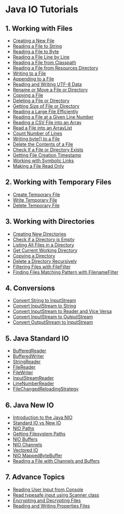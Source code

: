 # Java IO Tutorials 

1\. Working with Files
----------------------

*   [Creating a New File](https://howtodoinjava.com/java/io/how-to-create-a-new-file-in-java/)
*   [Reading a File to String](https://howtodoinjava.com/java/io/java-read-file-to-string-examples/)
*   [Reading a File to Byte](https://howtodoinjava.com/java/io/read-file-content-into-byte-array/)
*   [Reading a File Line by Line](https://howtodoinjava.com/java8/read-file-line-by-line/)
*   [Reading a File from Classpath](https://howtodoinjava.com/java/io/read-file-from-classpath/)
*   [Reading a File from Resources Directory](https://howtodoinjava.com/java/io/read-file-from-resources-folder/)
*   [Writing to a File](https://howtodoinjava.com/java/io/java-write-to-file/)
*   [Appending to a File](https://howtodoinjava.com/java/io/java-append-to-file/)
*   [Reading and Writing UTF-8 Data](https://howtodoinjava.com/java/io/read-write-utf8-data-file/)
*   [Rename or Move a File or Directory](https://howtodoinjava.com/java/io/rename-move-file-directory/)
*   [Copying a File](https://howtodoinjava.com/java/io/copy-files-in-java/)
*   [Deleting a File or Directory](https://howtodoinjava.com/java/io/delete-file-directory/)
*   [Getting Size of File or Directory](https://howtodoinjava.com/java/io/file-directory-size/)
*   [Reading a Large File Efficiently](https://howtodoinjava.com/java/io/reading-large-files/)
*   [Reading a File at a Given Line Number](https://howtodoinjava.com/java/io/read-given-line-from-file/)
*   [Reading a CSV File into an Array](https://howtodoinjava.com/java/io/parse-csv-files-in-java/)
*   [Read a File into an ArrayList](https://howtodoinjava.com/java/io/read-file-into-arraylist/)
*   [Count Number of Lines](https://howtodoinjava.com/java/io/count-file-lines/)
*   [Writing byte\[\] to a File](https://howtodoinjava.com/java/io/write-byte-array-to-file/)
*   [Delete the Contents of a File](https://howtodoinjava.com/java/io/how-to-delete-the-contents-of-a-file/)
*   [Check If a File or Directory Exists](https://howtodoinjava.com/java/io/how-to-check-if-file-exists-in-java/)
*   [Getting File Creation Timestamp](https://howtodoinjava.com/java/io/get-file-creation-timestamp/)
*   [Working with Symbolic Links](https://howtodoinjava.com/java/io/working-with-symbolic-links/)
*   [Making a File Read Only](https://howtodoinjava.com/java/io/make-a-file-read-only-in-java/)

2\. Working with Temporary Files
--------------------------------

*   [Create Temporary File](https://howtodoinjava.com/java/io/create-a-temporary-file-in-java/)
*   [Write Temporary File](https://howtodoinjava.com/java/io/write-to-temporary-file/)
*   [Delete Temporary File](https://howtodoinjava.com/java/io/delete-temporary-file/)

3\. Working with Directories
----------------------------

*   [Creating New Directories](https://howtodoinjava.com/java/io/create-directories/)
*   [Check if a Directory is Empty](https://howtodoinjava.com/java/io/check-empty-directory/)
*   [Listing All Files in a Directory](https://howtodoinjava.com/java8/java-8-list-all-files-example/)
*   [Get Current Working Directory](https://howtodoinjava.com/java/io/get-current-working-directory/)
*   [Copying a Directory](https://howtodoinjava.com/java/io/how-to-copy-directories-in-java/)
*   [Delete a Directory Recursively](https://howtodoinjava.com/java/io/delete-directory-recursively/)
*   [Filtering Files with FileFilter](https://howtodoinjava.com/java/io/java-filefilter-example/)
*   [Finding Files Matching Pattern with FilenameFilter](https://howtodoinjava.com/java/io/java-filenamefilter-example/)

4\. Conversions
---------------

*   [Convert String to InputStream](https://howtodoinjava.com/java/io/inputstream-to-string/)
*   [Convert InputStream to String](https://howtodoinjava.com/java/io/inputstream-to-string/)
*   [Convert InputStream to Reader and Vice Versa](https://howtodoinjava.com/java/io/convert-reader-inputstream/)
*   [Convert InputStream to OutputStream](https://howtodoinjava.com/java/io/inputstream-to-outputstream/)
*   [Convert OutputStream to InputStream](https://howtodoinjava.com/java/io/outputstream-to-inputstream/)


5\. Java Standard IO
--------------------

*   [BufferedReader](https://howtodoinjava.com/java/io/java-bufferedreader-example/)
*   [BufferedWriter](https://howtodoinjava.com/java/io/java-bufferedwriter-example/)
*   [StringReader](https://howtodoinjava.com/java/io/java-stringreader/)
*   [FileReader](https://howtodoinjava.com/java/io/java-filereader/)
*   [FileWriter](https://howtodoinjava.com/java/io/java-filewriter/)
*   [InputStreamReader](https://howtodoinjava.com/java/io/java-inputstreamreader/)
*   [LineNumberReader](https://howtodoinjava.com/java/io/linenumber-reader-example/)
*   [FileChangedReloadingStrategy](https://howtodoinjava.com/java/io/auto-reload-configuration-when-any-change-happen-part-2/)

6\. Java New IO
---------------

*   [Introduction to the Java NIO](https://howtodoinjava.com/java-nio-tutorials/)
*   [Standard IO vs New IO](https://howtodoinjava.com/java/io/difference-between-io-nio/)
*   [NIO Paths](https://howtodoinjava.com/java/nio/how-to-define-path-in-java-nio/)
*   [Getting Filesystem Paths](https://howtodoinjava.com/java/io/getting-filesystem-paths/)
*   [NIO Buffers](https://howtodoinjava.com/java/nio/java-nio-2-0-working-with-buffers/)
*   [NIO Channels](https://howtodoinjava.com/java/nio/java-nio-2-0-channels/)
*   [Vectored IO](https://howtodoinjava.com/java/nio/nio-scatter-gather-vectored-io/)
*   [NIO MappedByteBuffer](https://howtodoinjava.com/java/nio/memory-mapped-files-mappedbytebuffer/)
*   [Reading a File with Channels and Buffers](https://howtodoinjava.com/java/nio/nio-read-file/)

7\. Advance Topics
------------------

*   [Reading User Input from Console](https://howtodoinjava.com/java/io/read-input-from-console/)
*   [Read typesafe input using Scanner class](https://howtodoinjava.com/java/io/read-typesafe-input-scanner-class/)
*   [Encrypting and Decrypting Files](https://howtodoinjava.com/java/java-security/java-aes-encryption-example/)
*   [Reading and Writing Properties Files](https://howtodoinjava.com/java/io/read-write-properties-file/)
